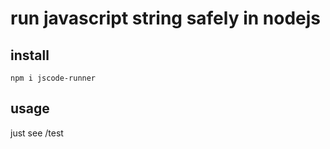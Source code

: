 # run javascript string safely in nodejs

## install
`npm i jscode-runner`

## usage
just see /test
